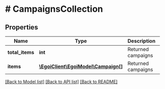 # # CampaignsCollection

## Properties

Name | Type | Description | Notes
------------ | ------------- | ------------- | -------------
**total_items** | **int** | Returned campaigns | [optional] 
**items** | [**\EgoiClient\EgoiModel\Campaign[]**](Campaign.md) | Returned campaigns | [optional] 

[[Back to Model list]](../../README.md#documentation-for-models) [[Back to API list]](../../README.md#documentation-for-api-endpoints) [[Back to README]](../../README.md)


